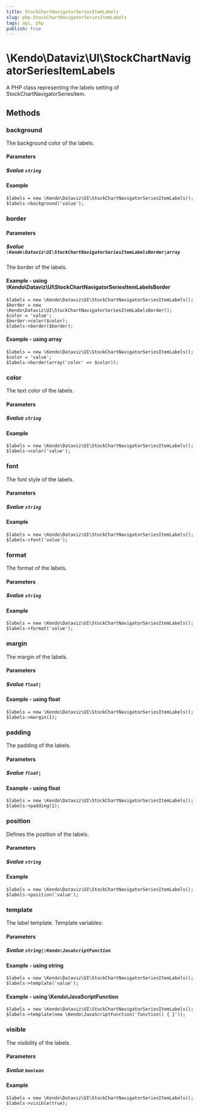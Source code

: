 ```yaml
---
title: StockChartNavigatorSeriesItemLabels
slug: php-StockChartNavigatorSeriesItemLabels
tags: api, php
publish: true
---
```


# \Kendo\Dataviz\UI\StockChartNavigatorSeriesItemLabels

A PHP class representing the labels setting of StockChartNavigatorSeriesItem.


## Methods

### background
The background color of the labels.
#### Parameters

##### $value `string`



#### Example 
    $labels = new \Kendo\Dataviz\UI\StockChartNavigatorSeriesItemLabels();
    $labels->background('value');

### border

#### Parameters

##### $value `\Kendo\Dataviz\UI\StockChartNavigatorSeriesItemLabelsBorder|array`

The border of the labels.


#### Example - using \Kendo\Dataviz\UI\StockChartNavigatorSeriesItemLabelsBorder

    $labels = new \Kendo\Dataviz\UI\StockChartNavigatorSeriesItemLabels();
    $border = new \Kendo\Dataviz\UI\StockChartNavigatorSeriesItemLabelsBorder();
    $color = 'value';
    $border->color($color);
    $labels->border($border);

#### Example - using array

    $labels = new \Kendo\Dataviz\UI\StockChartNavigatorSeriesItemLabels();
    $color = 'value';
    $labels->border(array('color' => $color));

### color
The text color of the labels.
#### Parameters

##### $value `string`



#### Example 
    $labels = new \Kendo\Dataviz\UI\StockChartNavigatorSeriesItemLabels();
    $labels->color('value');

### font
The font style of the labels.
#### Parameters

##### $value `string`



#### Example 
    $labels = new \Kendo\Dataviz\UI\StockChartNavigatorSeriesItemLabels();
    $labels->font('value');

### format
The format of the labels.
#### Parameters

##### $value `string`



#### Example 
    $labels = new \Kendo\Dataviz\UI\StockChartNavigatorSeriesItemLabels();
    $labels->format('value');

### margin
The margin of the labels.
#### Parameters

##### $value `float|`



#### Example  - using float
    $labels = new \Kendo\Dataviz\UI\StockChartNavigatorSeriesItemLabels();
    $labels->margin(1);

### padding
The padding of the labels.
#### Parameters

##### $value `float|`



#### Example  - using float
    $labels = new \Kendo\Dataviz\UI\StockChartNavigatorSeriesItemLabels();
    $labels->padding(1);

### position
Defines the position of the labels.
#### Parameters

##### $value `string`



#### Example 
    $labels = new \Kendo\Dataviz\UI\StockChartNavigatorSeriesItemLabels();
    $labels->position('value');

### template
The label template. Template variables:
#### Parameters

##### $value `string|\Kendo\JavaScriptFunction`



#### Example  - using string
    $labels = new \Kendo\Dataviz\UI\StockChartNavigatorSeriesItemLabels();
    $labels->template('value');

#### Example  - using \Kendo\JavaScriptFunction
    $labels = new \Kendo\Dataviz\UI\StockChartNavigatorSeriesItemLabels();
    $labels->template(new \Kendo\JavaScriptFunction('function() { }'));

### visible
The visibility of the labels.
#### Parameters

##### $value `boolean`



#### Example 
    $labels = new \Kendo\Dataviz\UI\StockChartNavigatorSeriesItemLabels();
    $labels->visible(true);

